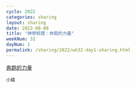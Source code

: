 ```yaml
---
cycle: 2022
categories: sharing
layout: sharing
date: 2022-08-08
title: "神學梳理：奔跑的力量"
weekNum: 32
dayNum: 1
permalink: /sharing/2022/wk32-day1-sharing.html
---
```


[奔跑的力量](https://eccseattle.github.io/media/sharing/2022/wk032/2022-08-08-bin.m4a)

`小錢`
